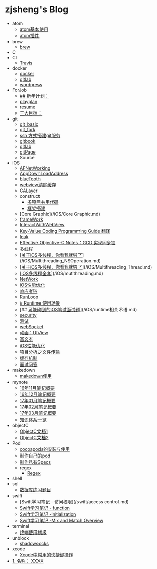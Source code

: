 # zjsheng's Blog

* atom
    * [atom基本使用](/atom/atom.md)
    * [atom插件](/atom/plugin.md)
* brew
    * [brew](/brew/brew.md)
* C
* CI
    * [Travis](/CI/Travis.md)
* docker
    * [docker](/docker/docker.md)
    * [gitlab](/docker/gitlab.md)
    * [wordpress](/docker/wordpress.md)
* ForJob
    * [## 新年计划：](/ForJob/new_year_plan.md)
    * [playplan](/ForJob/playplan.md)
    * [resume](/ForJob/Resume.md)
    * [三大目标：](/ForJob/zjsheng_plan.md)
* git
    * [git_basic](/git/git_basic.md)
    * [git_fork](/git/git_fork.md)
    * [ssh 方式搭建git服务](/git/git_server.md)
    * [gitbook](/git/gitbook.md)
    * [gitlab](/git/gitlab.md)
    * [gitPage](/git/gitpages.md)
    * Source
* iOS
    * [AFNetWorking](/iOS/AFNetWorking.md)
    * [AppDownLoadAddress](/iOS/AppDownLoadAddress.md)
    * [blueTooth](/iOS/blueTooth.md)
    * [webview清除缓存](/iOS/CacheOfWebView.md)
    * [CALayer](/iOS/CALayer.md)
    * construct
        * [多项目共用代码](/iOS/construct/multiProject.md)
        * [框架搭建](/iOS/construct/框架搭建.md)
    * [Core Graphic](/iOS/Core Graphic.md)
    * [frameWork](/iOS/frameWork.md)
    * [InteractWithWebView](/iOS/InteractWithWebView.md)
    * [Key-Value Coding Programming Guide 翻译](/iOS/KVC.md)
    * [leak](/iOS/leak.md)
    * [Effective Objective-C Notes：GCD 实现同步锁](/iOS/Lock.md)
    * [多线程](/iOS/Multithreading_GCD.md)
    * [[关于iOS多线程，你看我就够了](https://www.jianshu.com/p/0b0d9b1f1f19)](/iOS/Multithreading_NSOperation.md)
    * [[关于iOS多线程，你看我就够了](https://www.jianshu.com/p/0b0d9b1f1f19)](/iOS/Multithreading_Thread.md)
    * [[iOS多线程全套](http://www.cocoachina.com/ios/20170707/19769.html)](/iOS/mutithreading.md)
    * [NetWork](/iOS/NetWork.md)
    * [iOS性能优化](/iOS/optimize.md)
    * [响应者链](/iOS/Responder.md)
    * [RunLoop](/iOS/runLoop入门.md)
    * [# Runtime 使用场景](/iOS/runtime使用场景.md)
    * [## [可能碰到的iOS笔试面试题](https://www.jianshu.com/p/82860fd8222c)](/iOS/runtime相关术语.md)
    * [security](/iOS/security.md)
    * [测试](/iOS/UnitTest.md)
    * [webSocket](/iOS/WebSocket.md)
    * [动画：UIView](/iOS/动画：UIView.md)
    * [富文本](/iOS/富文本.md)
    * [iOS性能优化](/iOS/性能优化.md)
    * [项目分析之文件传输](/iOS/文件传输.md)
    * [缓存机制](/iOS/缓存机制.md)
    * [面试问答](/iOS/面试问答.md)
* makedown
    * [makedown使用](/makedown/makedown.md)
* mynote
    * [16年11月笔记概要](/mynote/16年11月笔记概要.md)
    * [16年12月笔记概要](/mynote/16年12月笔记概要.md)
    * [17年01月笔记概要](/mynote/17年01月笔记概要.md)
    * [17年02月笔记概要](/mynote/17年02月笔记概要.md)
    * [17年03月笔记概要](/mynote/17年03月笔记概要.md)
    * [知识体系一览](/mynote/知识体系一览.md)
* objectC
    * [ObjectC文档1](/objectC/document1.md)
    * [ObjectC文档2](/objectC/document2.md)
* Pod
    * [cocoapods的安装与使用](/Pod/cocoaPods.md)
    * [制作自己的pod](/Pod/cocoaPods_trunk.md)
    * [制作私有Specs](/Pod/privateSpecs.md)
    * regex
        * [Regex](/Pod/regex/Regex.md)
* shell
* sql
    * [数据库练习题目](/sql/数据库练习题目.md)
* swift
    * [Swift学习笔记 - 访问权限](/swift/access control.md)
    * [Swift学习笔记 - function](/swift/functions.md)
    * [Swift学习笔记 -Initialization](/swift/Initialization.md)
    * [Swift学习笔记 -Mix and Match Overview](/swift/MixAndMatchOverview.md)
* terminal
    * [终端使用初级](/terminal/terminal.md)
* unblock
    * [shadowsocks](/unblock/shadowSocks.md)
* xcode
    * [Xcode中常用的快捷键操作](/xcode/xcode.md)
* [1. 名称： XXXX](/方案.md)
